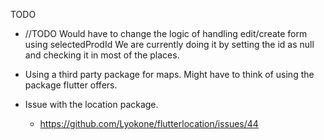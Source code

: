 TODO
-  //TODO Would have to change the logic of handling edit/create form using selectedProdId
    We are currently doing it by setting the id as null and checking it in most of the places. 
    
- Using a third party package for maps. Might have to think of using the package flutter offers. 
    
- Issue with the location package.
    - https://github.com/Lyokone/flutterlocation/issues/44